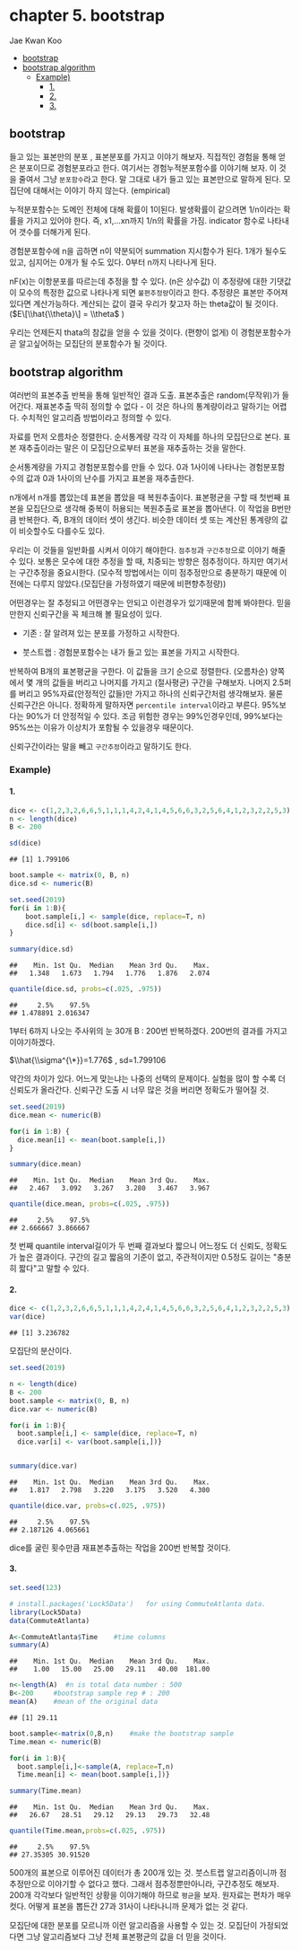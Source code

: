 chapter 5. bootstrap
================
Jae Kwan Koo

-   [bootstrap](#bootstrap)
-   [bootstrap algorithm](#bootstrap-algorithm)
    -   [Example)](#example)
        -   [1.](#section)
        -   [2.](#section-1)
        -   [3.](#section-2)

bootstrap
---------

들고 있는 표본만의 분포 , 표본분포를 가지고 이야기 해보자. 직접적인 경험을 통해 얻은 분포이므로 경험분포라고 한다. 여기서는 경험누적분포함수를 이야기해 보자. 이 것을 줄여서 그냥 `분포함수`라고 한다.
말 그대로 내가 들고 있는 표본만으로 말하게 된다. 모집단에 대해서는 이야기 하지 않는다. (empirical)

누적분포함수는 도메인 전체에 대해 확률이 1이된다. 발생확률이 같으려면 1/n이라는 확률을 가지고 있어야 한다. 즉, x1,...xn까지 1/n의 확률을 가짐. indicator 함수로 나타내어 갯수를 더해가게 된다.

경험분포함수에 n을 곱하면 n이 약분되어 summation 지시함수가 된다.
1개가 될수도 있고, 심지어는 0개가 될 수도 있다. 0부터 n까지 나타나게 된다.

nF(x)는 이항분포를 따르는데 추정을 할 수 있다. (n은 상수값)
이 추정량에 대한 기댓값이 모수의 특정한 값으로 나타나게 되면 `불편추정량`이라고 한다. 추정량은 표본만 주어져 있다면 계산가능하다. 계산되는 값이 결국 우리가 찾고자 하는 theta값이 될 것이다. ($E\[\\hat{\\theta}\] = \\theta$ )

우리는 언제든지 thata의 참값을 얻을 수 있을 것이다. (편향이 없게)
이 경험분포함수가 곧 알고싶어하는 모집단의 분포함수가 될 것이다.

bootstrap algorithm
-------------------

여러번의 표본추출 반복을 통해 일반적인 결과 도출. 표본추출은 random(무작위)가 들어간다.
재표본추출 딱히 정의할 수 없다 - 이 것은 하나의 통계량이라고 말하기는 어렵다.
수치적인 알고리즘 방법이라고 정의할 수 있다.

자료를 먼저 오름차순 정렬한다.
순서통계량 각각 이 자체를 하나의 모집단으로 본다. 표본 재추출이라는 말은 이 모집단으로부터 표본을 재추출하는 것을 말한다.

순서통계량을 가지고 경험분포함수를 만들 수 있다. 0과 1사이에 나타나는 경험분포함수의 값과 0과 1사이의 난수를 가지고 표본을 재추출한다.

n개에서 n개를 뽑았는데 표본을 뽑았을 때 복원추출이다.
표본평균을 구할 때 첫번째 표본을 모집단으로 생각해 중복이 허용되는 복원추출로 표본을 뽑아낸다. 이 작업을 B번만큼 반복한다. 즉, B개의 데이터 셋이 생긴다.
비슷한 데이터 셋 또는 계산된 통계량의 값이 비슷할수도 다를수도 있다.

우리는 이 것들을 일반화를 시켜서 이야기 해야한다. `점추정`과 `구간추정`으로 이야기 해줄 수 있다. 보통은 모수에 대한 추정을 할 때, 치중되는 방향은 점추정이다. 하지만 여기서는 구간추정을 중요시한다.
(모수적 방법에서는 이미 점추정만으로 충분하기 때문에 이전에는 다루지 않았다.(모집단을 가정하였기 때문에 비편향추정량))

어떤경우는 잘 추정되고 어떤경우는 안되고 이런경우가 있기때문에 함께 봐야한다.
믿을만한지 신뢰구간을 꼭 체크해 볼 필요성이 있다.

-   기존 : 잘 알려져 있는 분포를 가정하고 시작한다.

-   붓스트랩 : 경험분포함수는 내가 들고 있는 표본을 가지고 시작한다.

반복하여 B개의 표본평균을 구한다. 이 값들을 크기 순으로 정렬한다. (오름차순)
양쪽에서 몇 개의 값들을 버리고 나머지를 가지고 (절사평균) 구간을 구해보자.
나머지 2.5퍼를 버리고 95%자료(안정적인 값들)만 가지고 하나의 신뢰구간처럼 생각해보자. 물론 신뢰구간은 아니다.
정확하게 말하자면 `percentile interval`이라고 부른다.
95%보다는 90%가 더 안정적일 수 있다. 조금 위험한 경우는 99%인경우인데, 99%보다는 95%쓰는 이유가 이상치가 포함될 수 있을경우 때문이다.

신뢰구간이라는 말을 빼고 `구간추정`이라고 말하기도 한다.

### Example)

#### 1.

``` r
dice <- c(1,2,3,2,6,6,5,1,1,1,4,2,4,1,4,5,6,6,3,2,5,6,4,1,2,3,2,2,5,3)
n <- length(dice)
B <- 200

sd(dice)
```

    ## [1] 1.799106

``` r
boot.sample <- matrix(0, B, n)
dice.sd <- numeric(B)

set.seed(2019)
for(i in 1:B){
    boot.sample[i,] <- sample(dice, replace=T, n)
    dice.sd[i] <- sd(boot.sample[i,])
}

summary(dice.sd)
```

    ##    Min. 1st Qu.  Median    Mean 3rd Qu.    Max. 
    ##   1.348   1.673   1.794   1.776   1.876   2.074

``` r
quantile(dice.sd, probs=c(.025, .975))
```

    ##     2.5%    97.5% 
    ## 1.478891 2.016347

1부터 6까지 나오는 주사위의 눈 30개
B : 200번 반복하겠다. 200번의 결과를 가지고 이야기하겠다.

$\\hat{\\sigma^{\*}}=1.776$ , sd=1.799106

약간의 차이가 있다. 어느게 맞는냐는 나중의 선택의 문제이다.
실험을 많이 할 수록 더 신뢰도가 올라간다. 신뢰구간 도출 시 너무 많은 것을 버리면 정확도가 떨어질 것.

``` r
set.seed(2019)
dice.mean <- numeric(B)

for(i in 1:B) {
  dice.mean[i] <- mean(boot.sample[i,])
}

summary(dice.mean)
```

    ##    Min. 1st Qu.  Median    Mean 3rd Qu.    Max. 
    ##   2.467   3.092   3.267   3.280   3.467   3.967

``` r
quantile(dice.mean, probs=c(.025, .975))
```

    ##     2.5%    97.5% 
    ## 2.666667 3.866667

첫 번째 quantile interval길이가 두 번째 결과보다 짧으니 어느정도 더 신뢰도, 정확도가 높은 결과이다.
구간의 길고 짧음의 기준이 없고, 주관적이지만 0.5정도 길이는 "충분히 짧다"고 말할 수 있다.

#### 2.

``` r
dice <- c(1,2,3,2,6,6,5,1,1,1,4,2,4,1,4,5,6,6,3,2,5,6,4,1,2,3,2,2,5,3)
var(dice)
```

    ## [1] 3.236782

모집단의 분산이다.

``` r
set.seed(2019)

n <- length(dice)
B <- 200
boot.sample <- matrix(0, B, n)
dice.var <- numeric(B)

for(i in 1:B){
  boot.sample[i,] <- sample(dice, replace=T, n)
  dice.var[i] <- var(boot.sample[i,])}


summary(dice.var)
```

    ##    Min. 1st Qu.  Median    Mean 3rd Qu.    Max. 
    ##   1.817   2.798   3.220   3.175   3.520   4.300

``` r
quantile(dice.var, probs=c(.025, .975))
```

    ##     2.5%    97.5% 
    ## 2.187126 4.065661

dice를 굴린 횟수만큼 재표본추출하는 작업을 200번 반복할 것이다.

#### 3.

``` r
set.seed(123)

# install.packages('Lock5Data')   for using CommuteAtlanta data.
library(Lock5Data)
data(CommuteAtlanta)

A<-CommuteAtlanta$Time    #time columns
summary(A)
```

    ##    Min. 1st Qu.  Median    Mean 3rd Qu.    Max. 
    ##    1.00   15.00   25.00   29.11   40.00  181.00

``` r
n<-length(A)  #n is total data number : 500
B<-200     #bootstrap sample rep # : 200
mean(A)    #mean of the original data
```

    ## [1] 29.11

``` r
boot.sample<-matrix(0,B,n)    #make the bootstrap sample
Time.mean <- numeric(B)

for(i in 1:B){ 
  boot.sample[i,]<-sample(A, replace=T,n)
  Time.mean[i] <- mean(boot.sample[i,])}

summary(Time.mean)
```

    ##    Min. 1st Qu.  Median    Mean 3rd Qu.    Max. 
    ##   26.67   28.51   29.12   29.13   29.73   32.48

``` r
quantile(Time.mean,probs=c(.025, .975))
```

    ##     2.5%    97.5% 
    ## 27.35305 30.91520

500개의 표본으로 이루어진 데이터가 총 200개 있는 것.
붓스트랩 알고리즘이니까 점 추정만으로 이야기할 수 없다고 했다.
그래서 점추정뿐만아니라, 구간추정도 해보자. 200개 각각보다 일반적인 상황을 이야기해야 하므로 `평균`을 보자.
원자료는 편차가 매우 컷다. 어떻게 표본을 뽑든간 27과 31사이 나타나니까 문제가 없는 것 같다.

모집단에 대한 분포를 모르니까 이런 알고리즘을 사용할 수 있는 것.
모집단이 가정되었다면 그냥 알고리즘보다 그냥 전체 표본평균의 값을 더 믿을 것이다.
